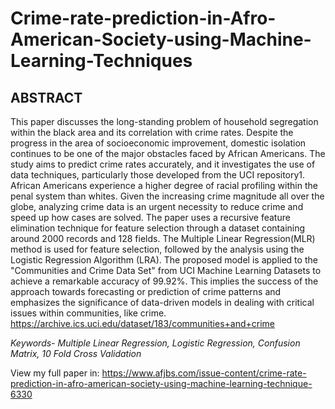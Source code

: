 # Crime-rate-prediction-in-Afro-American-Society-using-Machine-Learning-Techniques

## ABSTRACT

This paper discusses the long-standing problem of household segregation within the black area and its correlation with crime rates. Despite the progress in the area of socioeconomic improvement, domestic isolation continues to be one of the major obstacles faced by African Americans. The study aims to predict crime rates accurately, and it investigates the use of data techniques, particularly those developed from the UCI repository1. African Americans experience a higher degree of racial profiling within the penal system than whites. Given the increasing crime magnitude all over the globe, analyzing crime data is an urgent necessity to reduce crime and speed up how cases are solved. The paper uses a recursive feature elimination technique for feature selection through a dataset containing around 2000 records and 128 fields. The Multiple Linear Regression(MLR) method is used for feature selection, followed by the analysis using the Logistic Regression Algorithm (LRA). The proposed model is applied to the "Communities and Crime Data Set" from UCI Machine Learning Datasets to achieve a remarkable accuracy of 99.92%. This implies the success of the approach towards forecasting or prediction of crime patterns and emphasizes the significance
of data-driven models in dealing with critical issues within communities, like crime. https://archive.ics.uci.edu/dataset/183/communities+and+crime 

_Keywords- Multiple Linear Regression, Logistic Regression, Confusion Matrix, 10 Fold Cross Validation_

View my full paper in: https://www.afjbs.com/issue-content/crime-rate-prediction-in-afro-american-society-using-machine-learning-technique-6330
